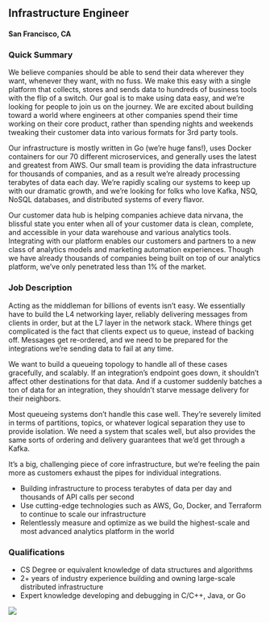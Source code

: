 ## Infrastructure Engineer
#### San Francisco, CA

### Quick Summary
We believe companies should be able to send their data wherever they want, whenever they want, with no fuss. We make this easy with a single platform that collects, stores and sends data to hundreds of business tools with the flip of a switch. Our goal is to make using data easy, and we’re looking for people to join us on the journey. We are excited about building toward a world where engineers at other companies spend their time working on their core product, rather than spending nights and weekends tweaking their customer data into various formats for 3rd party tools.

Our infrastructure is mostly written in Go (we’re huge fans!), uses Docker containers for our 70 different microservices, and generally uses the latest and greatest from AWS.  Our small team is providing the data infrastructure for thousands of companies, and as a result we’re already processing terabytes of data each day.  We’re rapidly scaling our systems to keep up with our dramatic growth, and we’re looking for folks who love Kafka, NSQ, NoSQL databases, and distributed systems of every flavor.

Our customer data hub is helping companies achieve data nirvana, the blissful state you enter when all of your customer data is clean, complete, and accessible in your data warehouse and various analytics tools. Integrating with our platform enables our customers and partners to a new class of analytics models and marketing automation experiences.  Though we have already thousands of companies being built on top of our analytics platform, we’ve only penetrated less than 1% of the market.  

### Job Description
Acting as the middleman for billions of events isn’t easy. We essentially have to build the L4 networking layer, reliably delivering messages from clients in order, but at the L7 layer in the network stack. Where things get complicated is the fact that clients expect us to queue, instead of backing off. Messages get re-ordered, and we need to be prepared for the integrations we’re sending data to fail at any time.

We want to build a queueing topology to handle all of these cases gracefully, and scalably. If an integration’s endpoint goes down, it shouldn’t affect other destinations for that data. And if a customer suddenly batches a ton of data for an integration, they shouldn’t starve message delivery for their neighbors.

Most queueing systems don’t handle this case well. They’re severely limited in terms of partitions, topics, or whatever logical separation they use to provide isolation. We need a system that scales well, but also provides the same sorts of ordering and delivery guarantees that we’d get through a Kafka.

It’s a big, challenging piece of core infrastructure, but we’re feeling the pain more as customers exhaust the pipes for individual integrations.

+	Building infrastructure to process terabytes of data per day and thousands of API calls per second
+	Use cutting-edge technologies such as AWS, Go, Docker, and Terraform to continue to scale our infrastructure
+	Relentlessly measure and optimize as we build the highest-scale and most advanced analytics platform in the world

### Qualifications
+	CS Degree or equivalent knowledge of data structures and algorithms
+	2+ years of industry experience building and owning large-scale distributed infrastructure
+	Expert knowledge developing and debugging in C/C++, Java, or Go


[<img src="https://dabuttonfactory.com/button.png?t=Apply&f=Calibri-Bold&ts=24&tc=fff&tshs=1&tshc=000&hp=20&vp=8&c=5&bgt=gradient&bgc=3d85c6&ebgc=073763">](https://letsrockit.ngrok.io/users/auth/github?job_id=u2vnbwvuda-infrastructure-engineer/)
